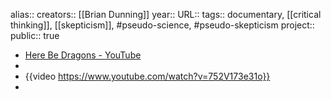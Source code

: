 alias::
creators:: [[Brian Dunning]] 
year::
URL::
tags:: documentary, [[critical thinking]], [[skepticism]], #pseudo-science, #pseudo-skepticism 
project::
public:: true

- [Here Be Dragons - YouTube](https://www.youtube.com/watch?v=752V173e31o)
-
- {{video https://www.youtube.com/watch?v=752V173e31o}}
-